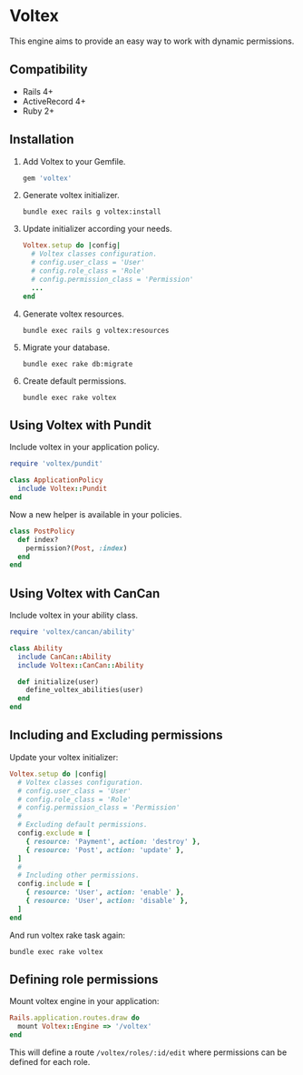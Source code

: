 # Voltex
This engine aims to provide an easy way to work with dynamic permissions.


## Compatibility
* Rails 4+
* ActiveRecord 4+
* Ruby 2+


## Installation
1. Add Voltex to your Gemfile.

    ```ruby
    gem 'voltex'
    ```

2. Generate voltex initializer.

    ```
    bundle exec rails g voltex:install
    ```

3. Update initializer according your needs.

    ```ruby
    Voltex.setup do |config|
      # Voltex classes configuration.
      # config.user_class = 'User'
      # config.role_class = 'Role'
      # config.permission_class = 'Permission'
      ...
    end
    ```

4. Generate voltex resources.

    ```
    bundle exec rails g voltex:resources
    ```

5. Migrate your database.

    ```
    bundle exec rake db:migrate
    ```

6. Create default permissions.

    ```
    bundle exec rake voltex
    ```


## Using Voltex with Pundit
Include voltex in your application policy.
```ruby
require 'voltex/pundit'

class ApplicationPolicy
  include Voltex::Pundit
end
```
Now a new helper is available in your policies.
```ruby
class PostPolicy
  def index?
    permission?(Post, :index)
  end
end
```


## Using Voltex with CanCan
Include voltex in your ability class.
```ruby
require 'voltex/cancan/ability'

class Ability
  include CanCan::Ability
  include Voltex::CanCan::Ability

  def initialize(user)
    define_voltex_abilities(user)
  end
end
```


## Including and Excluding permissions
Update your voltex initializer:
```ruby
Voltex.setup do |config|
  # Voltex classes configuration.
  # config.user_class = 'User'
  # config.role_class = 'Role'
  # config.permission_class = 'Permission'
  #
  # Excluding default permissions.
  config.exclude = [
    { resource: 'Payment', action: 'destroy' },
    { resource: 'Post', action: 'update' },
  ]
  #
  # Including other permissions.
  config.include = [
    { resource: 'User', action: 'enable' },
    { resource: 'User', action: 'disable' },
  ]
end
```
And run voltex rake task again:
```
bundle exec rake voltex
```


## Defining role permissions
Mount voltex engine in your application:
```ruby
Rails.application.routes.draw do
  mount Voltex::Engine => '/voltex'
end
```
This will define a route `/voltex/roles/:id/edit` where
permissions can be defined for each role.
